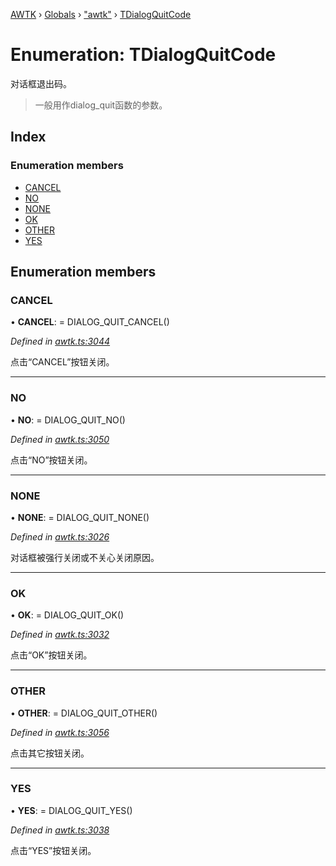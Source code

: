 [AWTK](../README.md) › [Globals](../globals.md) › ["awtk"](../modules/_awtk_.md) › [TDialogQuitCode](_awtk_.tdialogquitcode.md)

# Enumeration: TDialogQuitCode

对话框退出码。

> 一般用作dialog_quit函数的参数。

## Index

### Enumeration members

* [CANCEL](_awtk_.tdialogquitcode.md#cancel)
* [NO](_awtk_.tdialogquitcode.md#no)
* [NONE](_awtk_.tdialogquitcode.md#none)
* [OK](_awtk_.tdialogquitcode.md#ok)
* [OTHER](_awtk_.tdialogquitcode.md#other)
* [YES](_awtk_.tdialogquitcode.md#yes)

## Enumeration members

###  CANCEL

• **CANCEL**: =  DIALOG_QUIT_CANCEL()

*Defined in [awtk.ts:3044](https://github.com/zlgopen/awtk-binding/blob/d9c773a/tools/code_gen/js/output/awtk.ts#L3044)*

点击“CANCEL”按钮关闭。

___

###  NO

• **NO**: =  DIALOG_QUIT_NO()

*Defined in [awtk.ts:3050](https://github.com/zlgopen/awtk-binding/blob/d9c773a/tools/code_gen/js/output/awtk.ts#L3050)*

点击“NO”按钮关闭。

___

###  NONE

• **NONE**: =  DIALOG_QUIT_NONE()

*Defined in [awtk.ts:3026](https://github.com/zlgopen/awtk-binding/blob/d9c773a/tools/code_gen/js/output/awtk.ts#L3026)*

对话框被强行关闭或不关心关闭原因。

___

###  OK

• **OK**: =  DIALOG_QUIT_OK()

*Defined in [awtk.ts:3032](https://github.com/zlgopen/awtk-binding/blob/d9c773a/tools/code_gen/js/output/awtk.ts#L3032)*

点击“OK”按钮关闭。

___

###  OTHER

• **OTHER**: =  DIALOG_QUIT_OTHER()

*Defined in [awtk.ts:3056](https://github.com/zlgopen/awtk-binding/blob/d9c773a/tools/code_gen/js/output/awtk.ts#L3056)*

点击其它按钮关闭。

___

###  YES

• **YES**: =  DIALOG_QUIT_YES()

*Defined in [awtk.ts:3038](https://github.com/zlgopen/awtk-binding/blob/d9c773a/tools/code_gen/js/output/awtk.ts#L3038)*

点击“YES”按钮关闭。
